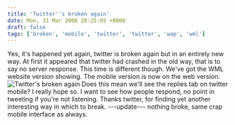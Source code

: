 ```yaml
---
title: 'Twitter''s broken again'
date: Mon, 31 Mar 2008 20:25:05 +0000
draft: false
tags: ['broken', 'mobile', 'twitter', 'twitter', 'wap', 'wml']
---
```


Yes, it's happened yet again, twitter is broken again but in an entirely new way. At first it appeared that twitter had crashed in the old way, that is to say no server response. This time is different though. We've got the WML website version showing. The mobile version is now on the web version. ![Twitter's broken again](http://www.main-vision.com/richard/blog/wp-content/uploads/2008/03/twitterbroken.jpg) Does this mean we'll see the replies tab on twitter mobile? I really hope so. I want to see how people respond, no point in tweeting if you're not listening. Thanks twitter, for finding yet another interesting way in which to break. ---update--- nothing broke, same crap mobile interface as always.